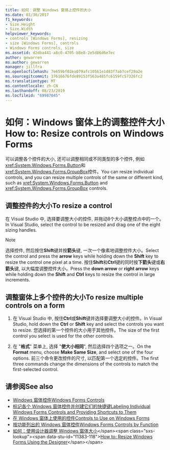 ```yaml
---
title: 如何：调整 Windows 窗体上控件的大小
ms.date: 03/30/2017
f1_keywords:
- Size.Height
- Size.Width
helpviewer_keywords:
- controls [Windows Forms], resizing
- size [Windows Forms], controls
- Windows Forms controls, size
ms.assetid: d2dba441-a8c0-4705-b8e8-2e5d86d6e7ec
author: gewarren
ms.author: gewarren
manager: jillfra
ms.openlocfilehash: 7e659bf02ea079afc10561e1d83f7ab7cef29a2e
ms.sourcegitcommit: 37616676fde89153f563a485fc6159fc57326fc2
ms.translationtype: MT
ms.contentlocale: zh-CN
ms.lasthandoff: 08/23/2019
ms.locfileid: "69987045"
---
```

# <a name="how-to-resize-controls-on-windows-forms"></a><span data-ttu-id="f1383-102">如何：Windows 窗体上的调整控件大小</span><span class="sxs-lookup"><span data-stu-id="f1383-102">How to: Resize controls on Windows Forms</span></span>

<span data-ttu-id="f1383-103">可以调整各个控件的大小, 还可以调整相同或不同类型的多个控件, 例如<xref:System.Windows.Forms.Button>和<xref:System.Windows.Forms.GroupBox>控件。</span><span class="sxs-lookup"><span data-stu-id="f1383-103">You can resize individual controls, and you can resize multiple controls of the same or different kind, such as <xref:System.Windows.Forms.Button> and <xref:System.Windows.Forms.GroupBox> controls.</span></span>

## <a name="to-resize-a-control"></a><span data-ttu-id="f1383-104">调整控件的大小</span><span class="sxs-lookup"><span data-stu-id="f1383-104">To resize a control</span></span>

<span data-ttu-id="f1383-105">在 Visual Studio 中, 选择要调整大小的控件, 并拖动8个大小调整控点中的一个。</span><span class="sxs-lookup"><span data-stu-id="f1383-105">In Visual Studio, select the control to be resized and drag one of the eight sizing handles.</span></span>

> [!NOTE]
> <span data-ttu-id="f1383-106">选择控件, 然后按住**Shift**键并按**箭头**键, 一次一个像素地调整控件大小。</span><span class="sxs-lookup"><span data-stu-id="f1383-106">Select the control and press the **arrow** keys while holding down the **Shift** key to resize the control one pixel at a time.</span></span> <span data-ttu-id="f1383-107">按住**Shift**和**Ctrl**键的同时按**下箭头**键或**右箭头**键, 以大幅度调整控件大小。</span><span class="sxs-lookup"><span data-stu-id="f1383-107">Press the **down arrow** or **right arrow** keys while holding down the **Shift** and **Ctrl** keys to resize the control in large increments.</span></span>

## <a name="to-resize-multiple-controls-on-a-form"></a><span data-ttu-id="f1383-108">调整窗体上多个控件的大小</span><span class="sxs-lookup"><span data-stu-id="f1383-108">To resize multiple controls on a form</span></span>

1. <span data-ttu-id="f1383-109">在 Visual Studio 中, 按住**Ctrl**或**Shift**键并选择要调整大小的控件。</span><span class="sxs-lookup"><span data-stu-id="f1383-109">In Visual Studio, hold down the **Ctrl** or **Shift** key and select the controls you want to resize.</span></span> <span data-ttu-id="f1383-110">您选择的第一个控件的大小用于其他控件。</span><span class="sxs-lookup"><span data-stu-id="f1383-110">The size of the first control you select is used for the other controls.</span></span>

2. <span data-ttu-id="f1383-111">在 "**格式**" 菜单上, 选择 "**使大小相同**", 然后选择四个选项之一。</span><span class="sxs-lookup"><span data-stu-id="f1383-111">On the **Format** menu, choose **Make Same Size**, and select one of the four options.</span></span> <span data-ttu-id="f1383-112">前三个命令更改控件的尺寸, 以匹配第一个选定的控件。</span><span class="sxs-lookup"><span data-stu-id="f1383-112">The first three commands change the dimensions of the controls to match the first-selected control.</span></span>

## <a name="see-also"></a><span data-ttu-id="f1383-113">请参阅</span><span class="sxs-lookup"><span data-stu-id="f1383-113">See also</span></span>

- [<span data-ttu-id="f1383-114">Windows 窗体控件</span><span class="sxs-lookup"><span data-stu-id="f1383-114">Windows Forms Controls</span></span>](index.md)
- [<span data-ttu-id="f1383-115">标记各个 Windows 窗体控件并创建它们的快捷键</span><span class="sxs-lookup"><span data-stu-id="f1383-115">Labeling Individual Windows Forms Controls and Providing Shortcuts to Them</span></span>](labeling-individual-windows-forms-controls-and-providing-shortcuts-to-them.md)
- [<span data-ttu-id="f1383-116">在 Windows 窗体上使用的控件</span><span class="sxs-lookup"><span data-stu-id="f1383-116">Controls to Use on Windows Forms</span></span>](controls-to-use-on-windows-forms.md)
- [<span data-ttu-id="f1383-117">按功能列出的 Windows 窗体控件</span><span class="sxs-lookup"><span data-stu-id="f1383-117">Windows Forms Controls by Function</span></span>](windows-forms-controls-by-function.md)
- <span data-ttu-id="f1383-118">[如何：使用设计器调整 Windows 窗体大小](https://docs.microsoft.com/previous-versions/visualstudio/visual-studio-2010/37k2zkwx(v=vs.100))</span><span class="sxs-lookup"><span data-stu-id="f1383-118">[How to: Resize Windows Forms Using the Designer](https://docs.microsoft.com/previous-versions/visualstudio/visual-studio-2010/37k2zkwx(v=vs.100))</span></span>
